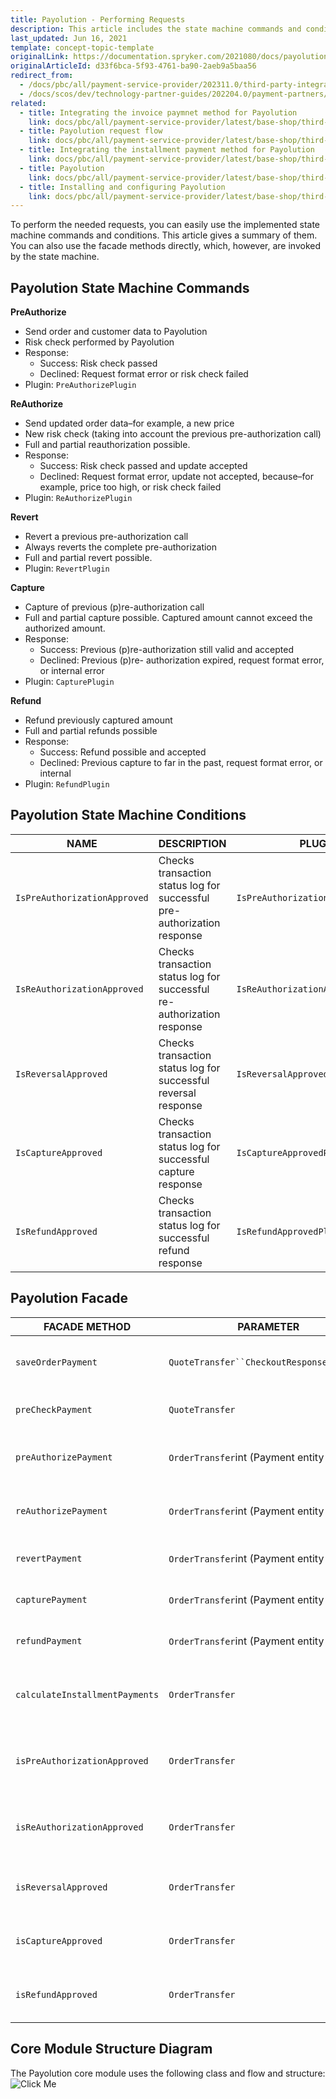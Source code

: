```yaml
---
title: Payolution - Performing Requests
description: This article includes the state machine commands and conditions provided by Payolution.
last_updated: Jun 16, 2021
template: concept-topic-template
originalLink: https://documentation.spryker.com/2021080/docs/payolution-requests
originalArticleId: d33f6bca-5f93-4761-ba90-2aeb9a5baa56
redirect_from:
  - /docs/pbc/all/payment-service-provider/202311.0/third-party-integrations/payolution/payolution-performing-requests.html
  - /docs/scos/dev/technology-partner-guides/202204.0/payment-partners/payolution/payolution-performing-requests.html
related:
  - title: Integrating the invoice paymnet method for Payolution
    link: docs/pbc/all/payment-service-provider/latest/base-shop/third-party-integrations/payolution/integrate-the-invoice-payment-method-for-payolution.html
  - title: Payolution request flow
    link: docs/pbc/all/payment-service-provider/latest/base-shop/third-party-integrations/payolution/payolution-request-flow.html
  - title: Integrating the installment payment method for Payolution
    link: docs/pbc/all/payment-service-provider/latest/base-shop/third-party-integrations/payolution/integrate-the-installment-payment-method-for-payolution.html
  - title: Payolution
    link: docs/pbc/all/payment-service-provider/latest/base-shop/third-party-integrations/payolution/payolution.html
  - title: Installing and configuring Payolution
    link: docs/pbc/all/payment-service-provider/latest/base-shop/third-party-integrations/payolution/install-and-configure-payolution.html
---
```


To perform the needed requests, you can easily use the implemented state machine commands and conditions. This article gives a summary of them. You can also use the facade methods directly, which, however, are invoked by the state machine.

## Payolution State Machine Commands

**PreAuthorize**

- Send order and customer data to Payolution
- Risk check performed by Payolution
- Response:
  - Success: Risk check passed
  - Declined: Request format error or risk check failed
- Plugin: `PreAuthorizePlugin`

**ReAuthorize**

- Send updated order data–for example, a new price
- New risk check (taking into account the previous pre-authorization call)
- Full and partial reauthorization possible.
- Response:
  - Success: Risk check passed and update accepted
  - Declined: Request format error, update not accepted, because–for example, price too high, or risk check failed
- Plugin: `ReAuthorizePlugin`

**Revert**

- Revert a previous pre-authorization call
- Always reverts the complete pre-authorization
- Full and partial revert possible.
- Plugin: `RevertPlugin`

**Capture**

- Capture of previous (p)re-authorization call
- Full and partial capture possible. Captured amount cannot exceed the authorized amount.
- Response:
  - Success: Previous (p)re-authorization still valid and accepted
  - Declined: Previous (p)re- authorization expired, request format error, or internal error
- Plugin: `CapturePlugin`

**Refund**

- Refund previously captured amount
- Full and partial refunds possible
- Response:
  - Success: Refund possible and accepted
  - Declined: Previous capture to far in the past, request format error, or internal
- Plugin: `RefundPlugin`

## Payolution State Machine Conditions

| NAME| DESCRIPTION | PLUGIN |
| --- | --- | --- |
| `IsPreAuthorizationApproved` | Checks transaction status log for successful pre-authorization response | `IsPreAuthorizationApprovedPlugin` |
| `IsReAuthorizationApproved` | Checks transaction status log for successful re-authorization response | `IsReAuthorizationApprovedPlugin` |
| `IsReversalApproved` | Checks transaction status log for successful reversal response | `IsReversalApprovedPlugin` |
| `IsCaptureApproved` | Checks transaction status log for successful capture response | `IsCaptureApprovedPlungin` |
| `IsRefundApproved` | Checks transaction status log for successful refund response | `IsRefundApprovedPlugin` |

## Payolution Facade

| FACADE METHOD | PARAMETER | RETURN | DESCRIPTION |
| --- | --- | --- | --- |
| `saveOrderPayment` | `QuoteTransfer``CheckoutResponseTransfer` | void | Saves the payment for the coming order |
| `preCheckPayment` | `QuoteTransfer` | `PayolutionTransactionResponseTransfer` | Performs the Pre-check request |
| `preAuthorizePayment` | `OrderTransfer`int (Payment entity ID) | `PayolutionTransactionResponseTransfer` | Performs the Pre-authorization request |
| `reAuthorizePayment` | `OrderTransfer`int (Payment entity ID) | `PayolutionTransactionResponseTransfer` | Performs the Re-authorization request |
| `revertPayment` | `OrderTransfer`int (Payment entity ID) | `PayolutionTransactionResponseTransfer` | Performs the Revert request |
| `capturePayment` | `OrderTransfer`int (Payment entity ID) | `PayolutionTransactionResponseTransfer` | Performs the Capture request |
| `refundPayment` | `OrderTransfer`int (Payment entity ID) | `PayolutionTransactionResponseTransfer` | Performs the Refund request |
| `calculateInstallmentPayments` | `OrderTransfer` | `PayolutionCalculationResponseTransfer` | Calculates available installments for the payment |
| `isPreAuthorizationApproved` | `OrderTransfer` | bool | Checks if the Pre-authorization request is approved |
| `isReAuthorizationApproved` | `OrderTransfer` | bool | Checks if the Re-authorization request is approved |
| `isReversalApproved` | `OrderTransfer` | bool | Checks if the Revert request is approved |
| `isCaptureApproved` | `OrderTransfer` | bool | Checks if the Capture request is approved |
| `isRefundApproved` | `OrderTransfer` | bool | Checks if the Refund request is approved |

## Core Module Structure Diagram

The Payolution core module uses the following class and flow and structure:
![Click Me](https://spryker.s3.eu-central-1.amazonaws.com/docs/Technology+Partners/Payment+Partners/Payolution/payolution-core-bundle-structure.png)
